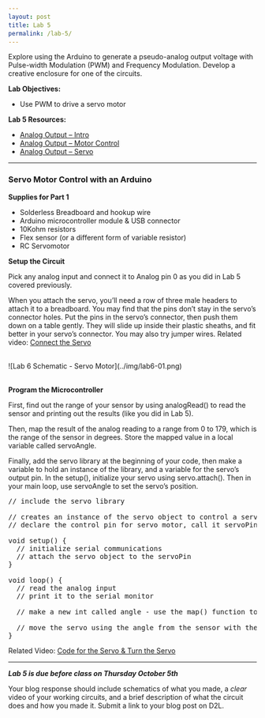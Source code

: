 ```yaml
---
layout: post
title: Lab 5
permalink: /lab-5/
---
```


Explore using the Arduino to generate a pseudo-analog output voltage with Pulse-width Modulation (PWM) and Frequency Modulation. Develop a creative enclosure for one of the circuits.

<span class="underlined">**Lab Objectives:**</span>

+ Use PWM to drive a servo motor
<!-- + Use `tone()` to generate a frequency -->

<span class="underlined">**Lab 5 Resources:**</span>

+ [Analog Output – Intro](https://vimeo.com/93554355)
+ [Analog Output – Motor Control](https://vimeo.com/93555504)
+ [Analog Output – Servo](https://vimeo.com/93608912)
<!-- + [Analog Output – Tone](https://vimeo.com/93610177) -->

<hr>

### Servo Motor Control with an Arduino

<span class="underlined">**Supplies for Part 1**</span>

+ Solderless Breadboard and hookup wire
+ Arduino microcontroller module & USB connector
+ 10Kohm resistors
+ Flex sensor (or a different form of variable resistor)
+ RC Servomotor

<span class="underlined">**Setup the Circuit**</span>

Pick any analog input and connect it to Analog pin 0 as you did in Lab 5 covered previously.

When you attach the servo, you’ll need a row of three male headers to attach it to a breadboard. You may find that the pins don’t stay in the servo’s connector holes. Put the pins in the servo’s connector, then push them down on a table gently. They will slide up inside their plastic sheaths, and fit better in your servo’s connector. You may also try jumper wires. Related video: [Connect the Servo](https://vimeo.com/93608912#t=1m12s)

<br>
![Lab 6 Schematic - Servo Motor](../img/lab6-01.png)
<br><br>


<span class="underlined">**Program the Microcontroller**</span>


First, find out the range of your sensor by using analogRead() to read the sensor and printing out the results (like you did in Lab 5).

Then, map the result of the analog reading to a range from 0 to 179, which is the range of the sensor in degrees. Store the mapped value in a local variable called servoAngle.

Finally, add the servo library at the beginning of your code, then make a variable to hold an instance of the library, and a variable for the servo’s output pin. In the setup(), initialize your servo using servo.attach(). Then in your main loop, use servoAngle to set the servo’s position.

<pre>
// include the servo library

// creates an instance of the servo object to control a servo
// declare the control pin for servo motor, call it servoPin

void setup() {
  // initialize serial communications
  // attach the servo object to the servoPin
}

void loop() {
  // read the analog input
  // print it to the serial monitor

  // make a new int called angle - use the map() function to map the range of your sensor to the range of the servo (which is 0 to 179)

  // move the servo using the angle from the sensor with the servo write() function
}
</pre>

Related Video: [Code for the Servo & Turn the Servo](https://vimeo.com/93608912#t=2m37s)

<hr>

<!-- ### **Part 2: Tone Output Using An Arduino**

<span class="underlined">**Supplies for Part 2**</span>


+ Solderless Breadboard and hookup wire
+ Arduino microcontroller module & USB connector
+ 100 ohm resistors
+ photocell (or a different form of variable resistor)
+ 8 ohm speaker


***Why not use AnalogOut?***

When you use `analogOut()` to create pulsewidth modulation (PWM) on an output pin, you can change the on-off ratio of the output (also known as the duty cycle) but not the frequency. If you have a speaker connected to an output pin running analogOut(), you’ll get a changing loudness, but a constant tone. To change the tone, you need to change the frequency. The tone() command does this for you.

<span class="underlined">**Setup the Circuit**</span>

Connect two photoresistors to analog pin 0 in a voltage divider circuit as shown below. The 8-ohm speaker connects to pin 8 of the Arduino. You can use any digital I/O pin if you don’t like 8. The other end of the speaker connects to ground. Related video: [Connect the Speaker](https://vimeo.com/93610177#t=1m46s)

<br>
![Lab 6 Schematic - Servo Motor](../img/lab6-02.png)
<br><br>

**NOTE:** this sensor circuit is not the normal way of connecting an [analog input](/object-fall-16/lab-5). *There is no fixed resistor.* The two photocells act as a voltage divider together, so you can change the value of the analog in by covering either one. if you are using variable resistors that can both go to 0 ohms, you should connect a fixed resistor in series from the junction of the two resistors to the input, to avoid a short.

<span class="underlined">**Program the Microcontroller**</span>

First, check the sensor input range (the way you did in Lab 5). Note what sensor range you're getting.

<pre>
void setup() {
  // initialize serial communications
}

void loop() {
  // read the analog input
  // print it to the serial monitor
}
</pre>

Next, play tones! Write a program to read the analog input and map the result to a range from 100 to 1000. Store the result in a local variable called frequency. This will be the frequency you play on the speaker. Then use the tone() command to set the frequency of the speaker on pin 8.

<pre>
void setup() {
    // nothing else to do here
}

void loop() {
   // read the analog input
   // map the results from the sensor reading's range to the desired pitch range, call this frequency (hint: the data type is a float)
   // play a tone() for 10ms at your frequency
}
</pre>

Once you’ve uploaded this, move your hands over the photocells, and listen to the frequency change. It will change from 100 Hz to 1000 HZ, because that’s what you set in the map() command. If you want to change the frequency range, change those two numbers. See if you can get it to play a little tune.


<hr> -->

<!-- ### **Part 3: Creative Enclosure**

**Get Creative with an Enclosure!** For either Part 1 or Part 2 (choose one), design an interactive object around the circuit. How can you apply these technologies in a creative way?

Here's a few cool servo motor projects for inspiration:

+ You can [play drums](http://itp.nyu.edu/~ndy204/blog/?p=141) like in this project by Nick Yulman.
+ You can build a [frisking machine](http://frsk04.com/) like in this project by Sam Lavigne and Fletcher Bach.
+ If you’ve got 800 or so of them and a lot of time, you can build a [wooden mirror](http://smoothware.com/danny/woodenmirror.html) like this project by Daniel Rozin

<hr> -->

***Lab 5 is due before class on Thursday October 5th***

Your blog response should include schematics of what you made, a *clear* video of your working circuits, and a brief description of what the circuit does and how you made it. Submit a link to your blog post on D2L.
